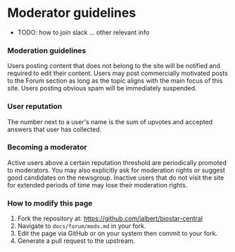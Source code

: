 # Moderator guidelines

- TODO: how to join slack ... other relevant info

### Moderation guidelines

Users posting content that does not belong to the site will be notified and
required to edit their content. Users may post commercially motivated posts to
the Forum section as long as the topic aligns with the main focus of this
site. Users posting obvious spam will be immediately suspended.

### User reputation

The number next to a user's name is the sum of upvotes and accepted answers
that user has collected.

### Becoming a moderator

Active users above a certain reputation threshold are periodically promoted to
moderators. You may also explicitly ask for moderation rights or suggest good
candidates on the newsgroup. Inactive users that do not visit the site for
extended periods of time may lose their moderation rights.

### How to modify this page

1. Fork the repository at:  https://github.com/ialbert/biostar-central
2. Navigate to `docs/forum/mods.md` in your fork.
3. Edit the page via GitHub or on your system then commit to your fork. 
4. Generate a pull request to the upstream.
